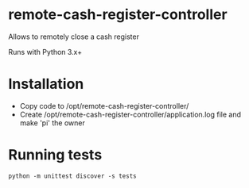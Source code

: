 # remote-cash-register-controller
Allows to remotely close a cash register

Runs with Python 3.x+

# Installation
- Copy code to /opt/remote-cash-register-controller/
- Create /opt/remote-cash-register-controller/application.log file and make 'pi' the owner

# Running tests
`python -m unittest discover -s tests`